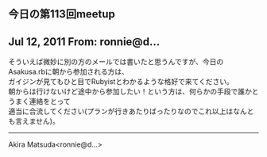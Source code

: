 ## 今日の第113回meetup

## Jul 12, 2011 From: ronnie@d...

そういえば微妙に別の方のメールでは書いたと思うんですが、今日のAsakusa.rbに朝から参加される方は、  
ガイジンが見てもひと目でRubyistとわかるような格好で来てください。  
朝からは行けないけど途中から参加したい！という方は、何らかの手段で誰かとうまく連絡をとって  
適当に合流してください(プランが行きあたりばったりなのでこれ以上はなんとも言えません)。

* * *

Akira Matsuda\<ronnie@d...\>

